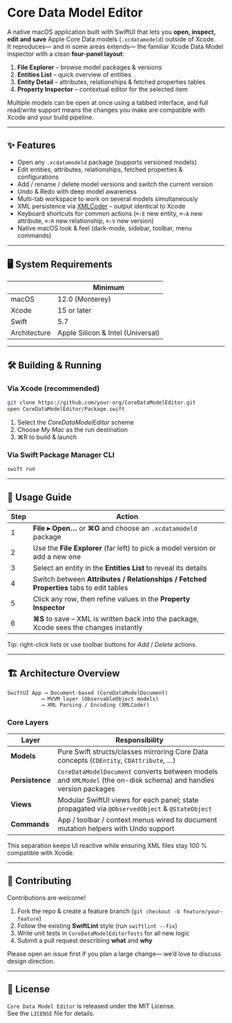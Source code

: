 # Core Data Model Editor

A native macOS application built with SwiftUI that lets you **open, inspect, edit and save** Apple Core Data models (`.xcdatamodeld`) outside of Xcode.  
It reproduces— and in some areas extends— the familiar Xcode Data Model inspector with a clean **four-panel layout**:

1. **File Explorer** – browse model packages & versions  
2. **Entities List** – quick overview of entities  
3. **Entity Detail** – attributes, relationships & fetched properties tables  
4. **Property Inspector** – contextual editor for the selected item  

Multiple models can be open at once using a tabbed interface, and full read/write support means the changes you make are compatible with Xcode and your build pipeline.

---

## ✨ Features
- Open any `.xcdatamodeld` package (supports versioned models)
- Edit entities, attributes, relationships, fetched properties & configurations
- Add / rename / delete model versions and switch the current version
- Undo & Redo with deep model awareness
- Multi-tab workspace to work on several models simultaneously
- XML persistence via [XMLCoder](https://github.com/MaxDesiatov/XMLCoder) – output identical to Xcode
- Keyboard shortcuts for common actions (`⌘⇧E` new entity, `⌘⇧A` new attribute, `⌘⇧R` new relationship, `⌘⇧V` new version)
- Native macOS look & feel (dark-mode, sidebar, toolbar, menu commands)

---

## 🖥 System Requirements
|                     | Minimum |
|---------------------|---------|
| macOS               | 12.0 (Monterey) |
| Xcode               | 15 or later |
| Swift               | 5.7 |
| Architecture        | Apple Silicon & Intel (Universal) |

---

## 🛠 Building & Running

### Via Xcode (recommended)
```bash
git clone https://github.com/your-org/CoreDataModelEditor.git
open CoreDataModelEditor/Package.swift
```
1. Select the *CoreDataModelEditor* scheme  
2. Choose *My Mac* as the run destination  
3. ⌘R to build & launch

### Via Swift Package Manager CLI
```bash
swift run
```

---

## 🚀 Usage Guide

| Step | Action |
|------|--------|
| 1    | **File ▸ Open…** or **⌘O** and choose an `.xcdatamodeld` package |
| 2    | Use the **File Explorer** (far left) to pick a model version or add a new one |
| 3    | Select an entity in the **Entities List** to reveal its details |
| 4    | Switch between **Attributes / Relationships / Fetched Properties** tabs to edit tables |
| 5    | Click any row, then refine values in the **Property Inspector** |
| 6    | **⌘S** to save – XML is written back into the package, Xcode sees the changes instantly |

Tip: right-click lists or use toolbar buttons for *Add* / *Delete* actions.

---

## 🏗 Architecture Overview

```
SwiftUI App ⟶ Document-based (CoreDataModelDocument)
           ⟶ MVVM layer (ObservableObject models)
           ⟶ XML Parsing / Encoding (XMLCoder)
```

### Core Layers
| Layer | Responsibility |
|-------|----------------|
| **Models** | Pure Swift structs/classes mirroring Core Data concepts (`CDEntity`, `CDAttribute`, …) |
| **Persistence** | `CoreDataModelDocument` converts between models and `XMLModel` (the on-disk schema) and handles version packages |
| **Views** | Modular SwiftUI views for each panel; state propagated via `@ObservedObject` & `@StateObject` |
| **Commands** | App / toolbar / context menus wired to document mutation helpers with Undo support |

This separation keeps UI reactive while ensuring XML files stay 100 % compatible with Xcode.

---

## 🤝 Contributing

Contributions are welcome!  
1. Fork the repo & create a feature branch (`git checkout -b feature/your-feature`)  
2. Follow the existing **SwiftLint** style (run `swiftlint --fix`)  
3. Write unit tests in `CoreDataModelEditorTests` for all new logic  
4. Submit a pull request describing **what** and **why**

Please open an issue first if you plan a large change— we’d love to discuss design direction.

---

## 📝 License

`Core Data Model Editor` is released under the MIT License.  
See the `LICENSE` file for details.

